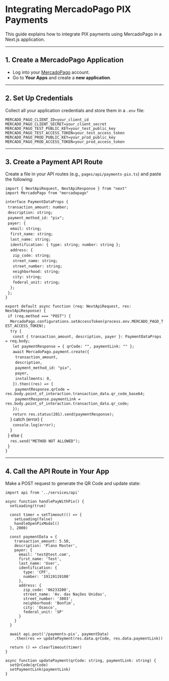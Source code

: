# Integrating MercadoPago PIX Payments

This guide explains how to integrate PIX payments using MercadoPago in a Next.js application.

---

## 1. Create a MercadoPago Application

- Log into your [MercadoPago](https://www.mercadopago.com.br/) account.
- Go to **Your Apps** and create a **new application**.

---

## 2. Set Up Credentials

Collect all your application credentials and store them in a `.env` file:

```
MERCADO_PAGO_CLIENT_ID=your_client_id
MERCADO_PAGO_CLIENT_SECRET=your_client_secret
MERCADO_PAGO_TEST_PUBLIC_KEY=your_test_public_key
MERCADO_PAGO_TEST_ACCESS_TOKEN=your_test_access_token
MERCADO_PAGO_PROD_PUBLIC_KEY=your_prod_public_key
MERCADO_PAGO_PROD_ACCESS_TOKEN=your_prod_access_token
```

---

## 3. Create a Payment API Route

Create a file in your API routes (e.g., `pages/api/payments-pix.ts`) and paste the following:

`import { NextApiRequest, NextApiResponse } from "next"`  
`import MercadoPago from "mercadopago"`

`interface PaymentDataProps {`  
&nbsp;&nbsp;`transaction_amount: number;`  
&nbsp;&nbsp;`description: string;`  
&nbsp;&nbsp;`payment_method_id: "pix";`  
&nbsp;&nbsp;`payer: {`  
&nbsp;&nbsp;&nbsp;&nbsp;`email: string;`  
&nbsp;&nbsp;&nbsp;&nbsp;`first_name: string;`  
&nbsp;&nbsp;&nbsp;&nbsp;`last_name: string;`  
&nbsp;&nbsp;&nbsp;&nbsp;`identification: { type: string; number: string };`  
&nbsp;&nbsp;&nbsp;&nbsp;`address: {`  
&nbsp;&nbsp;&nbsp;&nbsp;&nbsp;&nbsp;`zip_code: string;`  
&nbsp;&nbsp;&nbsp;&nbsp;&nbsp;&nbsp;`street_name: string;`  
&nbsp;&nbsp;&nbsp;&nbsp;&nbsp;&nbsp;`street_number: string;`  
&nbsp;&nbsp;&nbsp;&nbsp;&nbsp;&nbsp;`neighborhood: string;`  
&nbsp;&nbsp;&nbsp;&nbsp;&nbsp;&nbsp;`city: string;`  
&nbsp;&nbsp;&nbsp;&nbsp;&nbsp;&nbsp;`federal_unit: string;`  
&nbsp;&nbsp;&nbsp;&nbsp;`};`  
&nbsp;&nbsp;`};`  
`}`

`export default async function (req: NextApiRequest, res: NextApiResponse) {`  
&nbsp;&nbsp;`if (req.method === "POST") {`  
&nbsp;&nbsp;&nbsp;&nbsp;`MercadoPago.configurations.setAccessToken(process.env.MERCADO_PAGO_TEST_ACCESS_TOKEN);`  
&nbsp;&nbsp;&nbsp;&nbsp;`try {`  
&nbsp;&nbsp;&nbsp;&nbsp;&nbsp;&nbsp;`const { transaction_amount, description, payer }: PaymentDataProps = req.body;`  
&nbsp;&nbsp;&nbsp;&nbsp;&nbsp;&nbsp;`let paymentResponse = { qrCode: "", paymentLink: "" };`  
&nbsp;&nbsp;&nbsp;&nbsp;&nbsp;&nbsp;`await MercadoPago.payment.create({`  
&nbsp;&nbsp;&nbsp;&nbsp;&nbsp;&nbsp;&nbsp;&nbsp;`transaction_amount,`  
&nbsp;&nbsp;&nbsp;&nbsp;&nbsp;&nbsp;&nbsp;&nbsp;`description,`  
&nbsp;&nbsp;&nbsp;&nbsp;&nbsp;&nbsp;&nbsp;&nbsp;`payment_method_id: "pix",`  
&nbsp;&nbsp;&nbsp;&nbsp;&nbsp;&nbsp;&nbsp;&nbsp;`payer,`  
&nbsp;&nbsp;&nbsp;&nbsp;&nbsp;&nbsp;&nbsp;&nbsp;`installments: 0,`  
&nbsp;&nbsp;&nbsp;&nbsp;&nbsp;&nbsp;`}).then((res) => {`  
&nbsp;&nbsp;&nbsp;&nbsp;&nbsp;&nbsp;&nbsp;&nbsp;`paymentResponse.qrCode = res.body.point_of_interaction.transaction_data.qr_code_base64;`  
&nbsp;&nbsp;&nbsp;&nbsp;&nbsp;&nbsp;&nbsp;&nbsp;`paymentResponse.paymentLink = res.body.point_of_interaction.transaction_data.qr_code;`  
&nbsp;&nbsp;&nbsp;&nbsp;&nbsp;&nbsp;`});`  
&nbsp;&nbsp;&nbsp;&nbsp;&nbsp;&nbsp;`return res.status(201).send(paymentResponse);`  
&nbsp;&nbsp;&nbsp;&nbsp;} catch (error) {  
&nbsp;&nbsp;&nbsp;&nbsp;&nbsp;&nbsp;`console.log(error);`  
&nbsp;&nbsp;&nbsp;&nbsp;}  
&nbsp;&nbsp;} else {  
&nbsp;&nbsp;&nbsp;&nbsp;`res.send("METHOD NOT ALLOWED");`  
&nbsp;&nbsp;}  
`}`

---

## 4. Call the API Route in Your App

Make a POST request to generate the QR Code and update state:

```
import api from '../services/api'

async function handlePayWithPix() {
  setLoading(true)

  const timer = setTimeout(() => {
    setLoading(false)
    handleOpenPixModal()
  }, 2000)

  const paymentData = {
    transaction_amount: 5.50,
    description: 'Plano Master',
    payer: {
      email: 'test@test.com',
      first_name: 'Test',
      last_name: 'User',
      identification: {
        type: 'CPF',
        number: '19119119100'
      },
      address: {
        zip_code: '06233200',
        street_name: 'Av. das Nações Unidas',
        street_number: '3003',
        neighborhood: 'Bonfim',
        city: 'Osasco',
        federal_unit: 'SP'
      }
    }
  }

  await api.post('/payments-pix', paymentData)
    .then(res => updatePayment(res.data.qrCode, res.data.paymentLink))

  return () => clearTimeout(timer)
}

async function updatePayment(qrCode: string, paymentLink: string) {
  setQrCode(qrCode)
  setPaymentLink(paymentLink)
}
```
